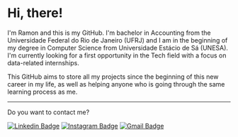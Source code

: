 # Hi, there!

I'm Ramon and this is my GitHub. I'm bachelor in Accounting from the Universidade Federal do Rio de Janeiro (UFRJ) and I am in the beginning of my degree in Computer Science from Universidade Estácio de Sá (UNESA). I'm currently looking for a first opportunity in the Tech field with a focus on data-related internships.

This GitHub aims to store all my projects since the beginning of this new career in my life, as well as helping anyone who is going through the same learning process as me.

***

Do you want to contact me? 

[![Linkedin Badge](https://img.shields.io/badge/-LinkedIn-blue?style=flat-square&logo=Linkedin&logoColor=white&link=https://www.linkedin.com/in/rafrol/)](https://www.linkedin.com/in/rafrol/)
[![Instagram Badge](https://img.shields.io/badge/-Instagram-C13584?style=flat-square&labelColor=C13584&logo=instagram&logoColor=white&link=https://www.instagram.com/eurafrol/)](https://www.instagram.com/eurafrol/)
[![Gmail Badge](https://img.shields.io/badge/-Gmail-c14438?style=flat-square&logo=Gmail&logoColor=white&link=mailto:rafroliveira@gmail.com)](mailto:rafroliveira@gmail.com)
